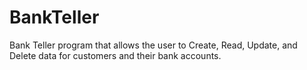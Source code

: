 # BankTeller
Bank Teller program that allows the user to Create, Read, Update, and Delete data for customers and their bank accounts.
